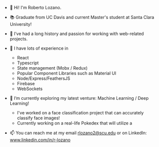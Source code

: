 - 👋 Hi! I'm Roberto Lozano.
- 📚 Graduate from UC Davis and current Master's student at Santa Clara University!
- 👀 I’ve had a long history and passion for working with web-related projects.
- 💪 I have lots of experience in
    - React
    - Typescript  
    - State management (Mobx / Redux)  
    - Popular Component Libraries such as Material UI  
    - Node/Express/FeathersJS  
    - Firebase  
    - WebSockets
  
- 🌱 I’m currently exploring my latest venture: Machine Learning / Deep Learning!
    - I've worked on a face classification project that can accurately classify face images!
    - Currently working on a real-life Pokedex that will utilize a
  
- 📫 You can reach me at my email rlozano2@scu.edu or on LinkedIn: www.linkedin.com/in/r-lozano

